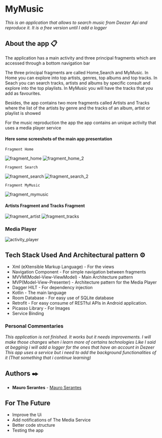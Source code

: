 # MyMusic

_This is an application that allows to search music from Deezer Api and reproduce it. It is a free version until
I add a logger_

## About the app 📋

The application has a main activity and three principal fragments which are accessed through a bottom navigation bar

The three principal fragments are called Home,Search and MyMusic.
In Home you can explore into top artists, genres, top albums and top tracks.
In Seach you can search tracks, artists and albums by specific consult and explore
into the top playlists.
In MyMusic you will have the tracks that you add as favourites.

Besides, the app contains two more fragments called Artists and Tracks where the 
list of the artists by genre and the tracks of an album, artist or playlist is showed 

For the music reproduction the app the app contains an unique activity that uses 
a media player service

#### Here some screeshots of the main app presentation

```
Fragment Home
```

![fragment_home](https://github.com/MauroSerantes/MyMusicApp/assets/146656323/3e984292-9d8a-431f-ad2f-992d9d146635)
![fragment_home_2](https://github.com/MauroSerantes/MyMusicApp/assets/146656323/2ecc37e7-1d0c-4e5c-8e65-6f4101c4ab0e)

```
Fragment Search
```

![fragment_search](https://github.com/MauroSerantes/MyMusicApp/assets/146656323/a4c46692-c916-4cdc-8af7-e1851066fcc4)
![fragment_search_2](https://github.com/MauroSerantes/MyMusicApp/assets/146656323/a8a12d37-7897-4abe-b58b-9116810baae6)

```
Fragment MyMusic
```
![fragment_mymusic](https://github.com/MauroSerantes/MyMusicApp/assets/146656323/2c498b46-bb92-4709-b763-a82ccadbc08a)


#### Artists Fragment and Tracks Fragment

![fragment_artist](https://github.com/MauroSerantes/MyMusicApp/assets/146656323/70e37e62-f04a-456a-8ec4-a85b874489ff)
![fragment_tracks](https://github.com/MauroSerantes/MyMusicApp/assets/146656323/36082752-7792-45e1-bc21-e1f4c1213b46)

### Media Player
![activity_player](https://github.com/MauroSerantes/MyMusicApp/assets/146656323/608c9ebd-9719-4495-b50c-5b273f0611a9)


## Tech Stack Used And Architectural pattern ⚙️
* Xml (eXtensible Markup Language) - For the views
* Navigation Component - For simple navigation between fragments
* MVVM(Model-View-ViewModel) - Main Architecture pattern
* MVP(Model-View-Presenter) - Architecture pattern for the Media Player
* Dagger HILT - For dependency injection
* Kotlin - The main language
* Room Database - For easy use of SQLite database
* Retrofit - For easy consume of RESTful APIs in Android application.
* Picasso Library - For Images
* Service Binding


### Personal Commentaries
_This application is not finished. It works but it needs improvements. I will make those changes
when i learn more of certains technologies_ 
_Like I said at begginig i will add a logger for the ones that have an account in Dezeer_
_This app uses a service but i need to add the background functionalities of it (That something that i continue learning)_

## Authors ✒️

* **Mauro Serantes** - [Mauro Serantes](https://github.com/MauroSerantes)

## For The Future

* Improve the Ui
* Add notifications of The Media Service
* Better code structure
* Testing the app

